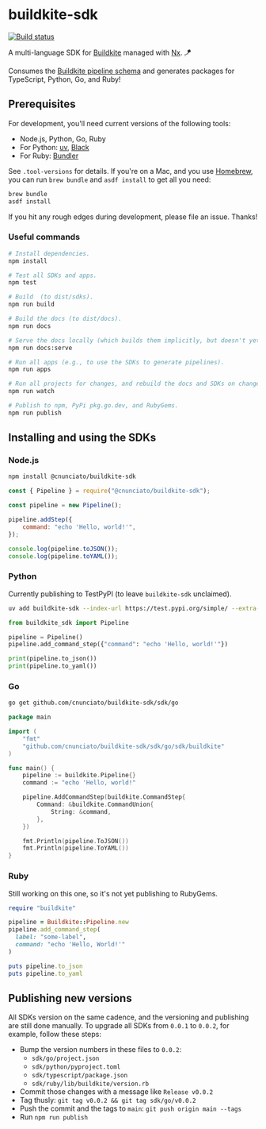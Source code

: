 # buildkite-sdk

[![Build status](https://badge.buildkite.com/a21842ec1f3c8f405b167966b2468ef995317dfe568836aa63.svg)](https://buildkite.com/nunciato/buildkite-sdk)

A multi-language SDK for [Buildkite](https://buildkite.com) managed with [Nx](https://nx.dev/). 🪁

Consumes the [Buildkite pipeline schema](https://github.com/buildkite/pipeline-schema) and generates packages for TypeScript, Python, Go, and Ruby!

## Prerequisites

For development, you'll need current versions of the following tools:

-   Node.js, Python, Go, Ruby
-   For Python: [uv](https://docs.astral.sh/uv/), [Black](https://black.readthedocs.io/en/stable/)
-   For Ruby: [Bundler](https://bundler.io/)

See `.tool-versions` for details. If you're on a Mac, and you use [Homebrew](https://brew.sh/), you can run `brew bundle` and `asdf install` to get all you need:

```bash
brew bundle
asdf install
```

If you hit any rough edges during development, please file an issue. Thanks!

### Useful commands

```bash
# Install dependencies.
npm install

# Test all SDKs and apps.
npm test

# Build  (to dist/sdks).
npm run build

# Build the docs (to dist/docs).
npm run docs

# Serve the docs locally (which builds them implicitly, but doesn't yet watch).
npm run docs:serve

# Run all apps (e.g., to use the SDKs to generate pipelines).
npm run apps

# Run all projects for changes, and rebuild the docs and SDKs on change.
npm run watch

# Publish to npm, PyPi pkg.go.dev, and RubyGems.
npm run publish
```

## Installing and using the SDKs

### Node.js

```bash
npm install @cnunciato/buildkite-sdk
```

```javascript
const { Pipeline } = require("@cnunciato/buildkite-sdk");

const pipeline = new Pipeline();

pipeline.addStep({
    command: "echo 'Hello, world!'",
});

console.log(pipeline.toJSON());
console.log(pipeline.toYAML());
```

### Python

Currently publishing to TestPyPI (to leave `buildkite-sdk` unclaimed).

```bash
uv add buildkite-sdk --index-url https://test.pypi.org/simple/ --extra-index-url https://pypi.org/simple
```

```python
from buildkite_sdk import Pipeline

pipeline = Pipeline()
pipeline.add_command_step({"command": "echo 'Hello, world!'"})

print(pipeline.to_json())
print(pipeline.to_yaml())
```

### Go

```bash
go get github.com/cnunciato/buildkite-sdk/sdk/go
```

```go
package main

import (
	"fmt"
	"github.com/cnunciato/buildkite-sdk/sdk/go/sdk/buildkite"
)

func main() {
	pipeline := buildkite.Pipeline{}
	command := "echo 'Hello, world!"

	pipeline.AddCommandStep(buildkite.CommandStep{
		Command: &buildkite.CommandUnion{
			String: &command,
		},
	})

	fmt.Println(pipeline.ToJSON())
	fmt.Println(pipeline.ToYAML())
}
```

### Ruby

Still working on this one, so it's not yet publishing to RubyGems.

```ruby
require "buildkite"

pipeline = Buildkite::Pipeline.new
pipeline.add_command_step(
  label: "some-label",
  command: "echo 'Hello, World!'"
)

puts pipeline.to_json
puts pipeline.to_yaml
```

## Publishing new versions

All SDKs version on the same cadence, and the versioning and publishing are still done manually. To upgrade all SDKs from `0.0.1` to `0.0.2`, for example, follow these steps:

-   Bump the version numbers in these files to `0.0.2`:
    -   `sdk/go/project.json`
    -   `sdk/python/pyproject.toml`
    -   `sdk/typescript/package.json`
    -   `sdk/ruby/lib/buildkite/version.rb`
-   Commit those changes with a message like `Release v0.0.2`
-   Tag thusly: `git tag v0.0.2 && git tag sdk/go/v0.0.2`
-   Push the commit and the tags to `main`: `git push origin main --tags`
-   Run `npm run publish`
